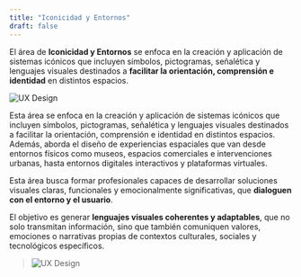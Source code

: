 ```yaml
---
title: "Iconicidad y Entornos"
draft: false
---
```


El área de **Iconicidad y Entornos** se enfoca en la creación y aplicación de sistemas icónicos que incluyen símbolos, pictogramas, señalética y lenguajes visuales destinados a **facilitar la orientación, comprensión e identidad** en distintos espacios.

<!--more-->

![UX Design](/images/placeholder.svg)

Esta área se enfoca en la creación y aplicación de sistemas icónicos que incluyen símbolos, pictogramas, señalética y lenguajes visuales destinados a facilitar la orientación, comprensión e identidad en distintos espacios. Además, aborda el diseño de experiencias espaciales que van desde entornos físicos como museos, espacios comerciales e intervenciones urbanas, hasta entornos digitales interactivos y plataformas virtuales. 

Esta área busca formar profesionales capaces de desarrollar soluciones visuales claras, funcionales y emocionalmente significativas, que **dialoguen con el entorno y el usuario**. 

El objetivo es generar **lenguajes visuales coherentes y adaptables**, que no solo transmitan información, sino que también comuniquen valores, emociones o narrativas propias de contextos culturales, sociales y tecnológicos específicos.

> ![UX Design](/images/placeholder.svg)